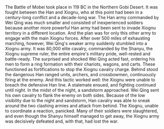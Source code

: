 The Battle of Mobei took place in 119 BC in the Northern Gobi Desert. It was fought between the Han and Xiognu, who at this point had been in a century-long conflict and a decade-long war. The Han army commanded by Wei Qing was much smaller and consisted of inexperienced soldiers because another more powerful Han army had been sent to invade Xiognu territory in a different location. And the plan was for only this other army to engage with the main Xiognu forces.
After over 500 miles of exhausting marching, however, Wei Qing's weaker army suddenly stumbled into a Xiognu army. It was 80,000 elite cavalry, commanded by the Shanyu, the Xiognu supreme ruler, the entire empire's military pride, well-rested and battle-ready.
The surprised and shocked Wei Qing acted fast, ordering his men to form a ring formation with their chariots, wagons, and carts. These functioned as fortifications to stop the Xiognu cavalry charge. Behind stood the dangerous Han ranged units, archers, and crossbowmen, continuously firing at the enemy.
And this tactic worked well: the Xiognu were unable to breach the defensive Han line. A stalemate ensued, and fighting continued until night. In the midst of the night, a sandstorm approached. Wei Qing sent his own cavalry to flank the enemy on both sides. Because of the low visibility due to the night and sandstorm, Han cavalry was able to sneak around the two clashing armies and attack from behind. The Xiognu, unable to coordinate a reaction, panicked. Many of their soldiers were slaughtered, and even though the Shanyu himself managed to get away, the Xiognu army was decisively defeated and, with that, had lost the war.
